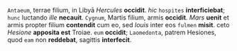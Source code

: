 `Antaeum`, terrae filium, in Libyā *Hercules* **occidit**. *hic* `hospites` **interficiebat**; `hunc` luctando *ille* **necauit**. `Cygnum`, Martis filium, armis **occidit**. *Mars* **uenit** et armis propter filium **contendit** cum eo, sed *Iouis* inter eos `fulmen` **misit**. ceto *Hesione* **apposita est** Troiae. `eum` **occidit**; `Laomedonta`, patrem Hesiones, quod `eam` non **reddebat**, sagittis **interfecit**.
